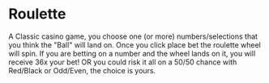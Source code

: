 # Roulette

A Classic casino game, you choose one (or more) numbers/selections that you think the "Ball" will land on. Once you click place bet the roulette wheel will spin. If you are betting on a number and the wheel lands on it, you will receive 36x your bet! OR you could risk it all on a 50/50 chance with Red/Black or Odd/Even, the choice is yours.
